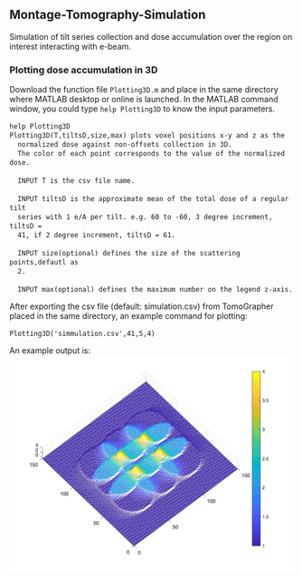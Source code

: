 ## Montage-Tomography-Simulation
Simulation of tilt series collection and dose accumulation over the region on interest interacting with e-beam. 

### Plotting dose accumulation in 3D

Download the function file `Plotting3D.m` and place in the same directory where MATLAB desktop or online is launched.
In the MATLAB command window, you could type `help Plotting3D` to know the input parameters.

```
help Plotting3D
Plotting3D(T,tiltsD,size,max) plots voxel positions x-y and z as the
  normalized dose against non-offsets collection in 3D.
  The color of each point corresponds to the value of the normalized dose.
 
  INPUT T is the csv file name.
 
  INPUT tiltsD is the approximate mean of the total dose of a regular tilt
  series with 1 e/A per tilt. e.g. 60 to -60, 3 degree increment, tiltsD =
  41, if 2 degree increment, tiltsD = 61.
 
  INPUT size(optional) defines the size of the scattering points,defautl as
  2.
 
  INPUT max(optional) defines the maximum number on the legend z-axis.
```
After exporting the csv file (default: simulation.csv) from TomoGrapher placed in the same directory, an example command for plotting:

```
Plotting3D('simmulation.csv',41,5,4)
```
An example output is: 
![This is an example plotting result](../Midas/images/Notranslation.jpg)
